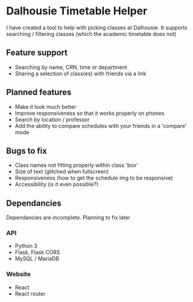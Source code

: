 # Dalhousie Timetable Helper

I have created a tool to help with picking classes at Dalhousie.
It supports searching / filtering classes (which the academic timetable does not)

## Feature support
- Searching by name, CRN, time or department
- Sharing a selection of class(es) with friends via a link

## Planned features
- Make it look much better
- Improve responsiveness so that it works properly on phones
- Search by location / professor
- Add the ability to compare schedules with your friends in a 'compare' mode

## Bugs to fix
- Class names not fitting properly within class 'box'
- Size of text (glitched when fullscreen)
- Responsiveness (how to get the schedule img to be responsive)
- Accessibility (is it even possible?)

## Dependancies
Dependancies are incomplete. Planning to fix later

### API
- Python 3
- Flask, Flask CORS
- MySQL / MariaDB

### Website
- React
- React router

